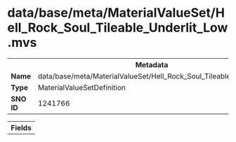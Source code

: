 <h1>data/base/meta/MaterialValueSet/Hell_Rock_Soul_Tileable_Underlit_Low.mvs</h1><table><tr><th colspan="100%">Metadata</th></tr><tr><td><b>Name</b></td><td>data/base/meta/MaterialValueSet/Hell_Rock_Soul_Tileable_Underlit_Low.mvs</td></tr><tr><td><b>Type</b></td><td>MaterialValueSetDefinition</td></tr><tr><td><b>SNO ID</b></td><td>1241766</td></tr></table>

<table><tr><th colspan="100%">Fields</th></tr></table>

